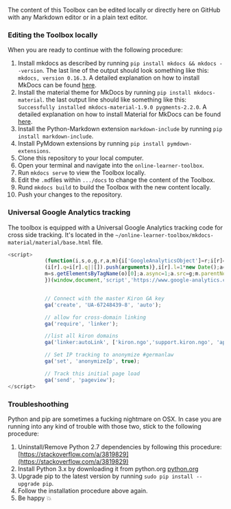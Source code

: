 The content of this Toolbox can be edited locally or directly here on GitHub with any Markdown editor or in a plain text editor.

### Editing the Toolbox locally

When you are ready to continue with the following procedure:

1. Install mkdocs as described by running `pip install mkdocs && mkdocs --version`. The last line of the output should look something like this: `mkdocs, version 0.16.3`. A detailed explanation on how to install MkDocs can be found [here](http://www.mkdocs.org/#installation).
2. Install the material theme for MkDocs by running `pip install mkdocs-material`. the last output line should like something like this: `Successfully installed mkdocs-material-1.9.0 pygments-2.2.0`. A detailed explanation on how to install Material for MkDocs can be found [here](http://squidfunk.github.io/mkdocs-material/getting-started/).
3. Install the Python-Markdown extension `markdown-include` by running `pip install markdown-include`.
4. Install  PyMdown extensions by running `pip install pymdown-extensions`.
5. Clone this repository to your local computer.
6. Open your terminal and navigate into the `online-learner-toolbox`.
7. Run `mkdocs serve` to view the Toolbox locally.
8. Edit the `.md`files within `.../docs` to change the content of the Toolbox.
9. Rund `mkdocs build` to build the Toolbox with the new content locally.
10. Push your changes to the repository.

### Universal Google Analytics tracking

The toolbox is equipped with a Universal Google Analytics tracking code for cross side tracking. It's located in the `~/online-learner-toolbox/mkdocs-material/material/base.html` file. 

```javascript
<script>
            (function(i,s,o,g,r,a,m){i['GoogleAnalyticsObject']=r;i[r]=i[r]||function(){
            (i[r].q=i[r].q||[]).push(arguments)},i[r].l=1*new Date();a=s.createElement(o),
            m=s.getElementsByTagName(o)[0];a.async=1;a.src=g;m.parentNode.insertBefore(a,m)
            })(window,document,'script','https://www.google-analytics.com/analytics.js','ga');


            // Connect with the master Kiron GA key
            ga('create', 'UA-67248439-8', 'auto');

            // allow for cross-domain linking
            ga('require', 'linker');

            //list all kiron domains
            ga('linker:autoLink', ['kiron.ngo','support.kiron.ngo', 'apply.kiron.ngo', 'buddy.kiron.ngo', 'campus.kiron.ngo', 'survey.kiron.ngo', 'forum.kiron.ngo'] );

            // Set IP tracking to anonymize #germanlaw
            ga('set', 'anonymizeIp', true);

            // Track this initial page load
            ga('send', 'pageview');
</script>
```

### Troubleshoothing

Python and pip are sometimes a fucking nightmare on OSX. In case you are running into any kind of trouble with those two, stick to the following procedure: 

1. Uninstall/Remove Python 2.7 dependencies by following this procedure: [https://stackoverflow.com/a/3819829](https://stackoverflow.com/a/3819829)
2. Install Python 3.x by downloading it from python.org [python.org](https://www.python.org/downloads/)
3. Upgrade pip to the latest version by running `sudo pip install --upgrade pip`.
4. Follow the installation procedure above again.
5. Be happy :boom: